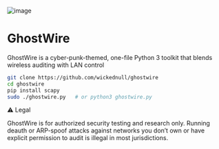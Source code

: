 ![image](https://github.com/user-attachments/assets/6e94766f-d7fa-42f1-970b-4be43ef686e2)

# GhostWire
GhostWire is a cyber-punk-themed, one-file Python 3 toolkit that blends wireless auditing with LAN control

```bash
git clone https://github.com/wickednull/ghostwire
cd ghostwire
pip install scapy
sudo ./ghostwire.py   # or python3 ghostwire.py
```


⚠️ Legal

GhostWire is for authorized security testing and research only.
Running deauth or ARP-spoof attacks against networks you don’t own or have explicit permission to audit is illegal in most jurisdictions.
